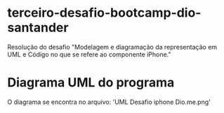 # terceiro-desafio-bootcamp-dio-santander

Resolução do desafio "Modelagem e diagramação da representação em UML e Código no que se refere ao componente iPhone."

# Diagrama UML do programa

O diagrama se encontra no arquivo: 'UML Desafio iphone Dio.me.png'
